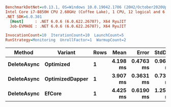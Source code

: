 ``` ini

BenchmarkDotNet=v0.13.1, OS=Windows 10.0.19042.1706 (20H2/October2020Update)
Intel Core i7-8850H CPU 2.60GHz (Coffee Lake), 1 CPU, 12 logical and 6 physical cores
.NET SDK=6.0.301
  [Host]     : .NET 6.0.6 (6.0.622.26707), X64 RyuJIT
  Job-EVMAOE : .NET 6.0.6 (6.0.622.26707), X64 RyuJIT

InvocationCount=10  IterationCount=10  LaunchCount=5  
RunStrategy=Monitoring  UnrollFactor=1  WarmupCount=2  

```
|      Method |         Variant | Rows |     Mean |     Error |    StdDev |   Median |      Min |      Max |
|------------ |---------------- |----- |---------:|----------:|----------:|---------:|---------:|---------:|
| **DeleteAsync** |       **Optimized** |    **1** | **4.198 ms** | **0.4763 ms** | **0.9621 ms** | **4.035 ms** | **3.149 ms** | **8.568 ms** |
| **DeleteAsync** | **OptimizedDapper** |    **1** | **3.907 ms** | **0.3631 ms** | **0.7334 ms** | **3.740 ms** | **2.830 ms** | **6.186 ms** |
| **DeleteAsync** |          **EfCore** |    **1** | **4.425 ms** | **0.6190 ms** | **1.2504 ms** | **3.910 ms** | **3.059 ms** | **7.928 ms** |
